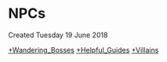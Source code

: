 # NPCs
Created Tuesday 19 June 2018

[+Wandering_Bosses](./NPCs/Wandering_Bosses.markdown)
[+Helpful_Guides](./NPCs/Helpful_Guides.markdown)
[+Villains](./NPCs/Villains.markdown) 

